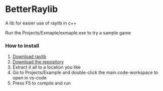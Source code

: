 # BetterRaylib

A lib for easier use of raylib in c++

Run the Projects/Exmaple/exmaple.exe to try a sample game

### How to install

1. [Download raylib](https://www.raylib.com/)
2. [Download the repository](https://github.com/anton2026gamca/BetterRaylib/archive/refs/heads/main.zip)
3. Extract it all to a location you like
4. Go to Projects/Example and double-click the main.code-workspace to open in vs-code
5. Press F5 to compile and run
